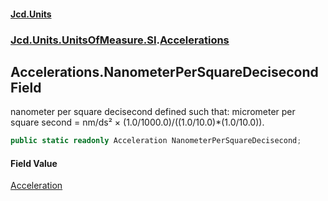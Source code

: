 #### [Jcd.Units](index 'index')
### [Jcd.Units.UnitsOfMeasure.SI](Jcd.Units.UnitsOfMeasure.SI 'Jcd.Units.UnitsOfMeasure.SI').[Accelerations](Accelerations 'Jcd.Units.UnitsOfMeasure.SI.Accelerations')

## Accelerations.NanometerPerSquareDecisecond Field

nanometer per square decisecond defined such that: micrometer per square second = nm/ds² ×
(1.0/1000.0)/((1.0/10.0)*(1.0/10.0)).

```csharp
public static readonly Acceleration NanometerPerSquareDecisecond;
```

#### Field Value
[Acceleration](Acceleration 'Jcd.Units.UnitTypes.Acceleration')